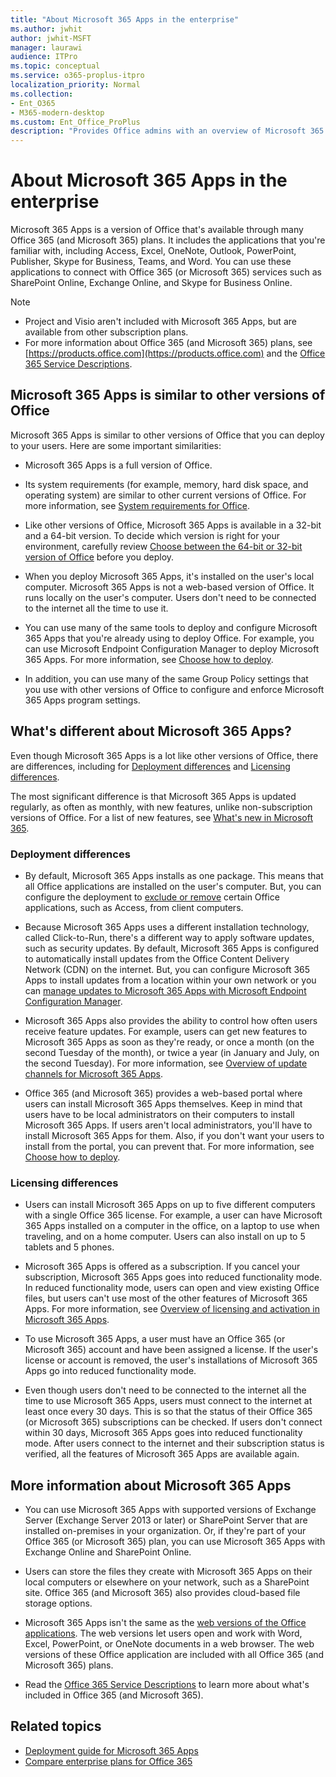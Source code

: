 ```yaml
---
title: "About Microsoft 365 Apps in the enterprise"
ms.author: jwhit
author: jwhit-MSFT
manager: laurawi
audience: ITPro
ms.topic: conceptual
ms.service: o365-proplus-itpro
localization_priority: Normal
ms.collection: 
- Ent_O365
- M365-modern-desktop
ms.custom: Ent_Office_ProPlus
description: "Provides Office admins with an overview of Microsoft 365 Apps, including information about deploying and licensing."
---
```


# About Microsoft 365 Apps in the enterprise

Microsoft 365 Apps is a version of Office that's available through many Office 365 (and Microsoft 365) plans. It includes the applications that you're familiar with, including Access, Excel, OneNote, Outlook, PowerPoint, Publisher, Skype for Business, Teams, and Word. You can use these applications to connect with Office 365 (or Microsoft 365) services such as SharePoint Online, Exchange Online, and Skype for Business Online. 
  
> [!NOTE]
> - Project and Visio aren't included with Microsoft 365 Apps, but are available from other subscription plans.
> - For more information about Office 365 (and Microsoft 365) plans, see [https://products.office.com](https://products.office.com) and the [Office 365 Service Descriptions](https://docs.microsoft.com/office365/servicedescriptions/office-365-service-descriptions-technet-library). 
  
## Microsoft 365 Apps is similar to other versions of Office
<a name="BKMK_Similar"> </a>

Microsoft 365 Apps is similar to other versions of Office that you can deploy to your users. Here are some important similarities:
  
- Microsoft 365 Apps is a full version of Office.  
    
- Its system requirements (for example, memory, hard disk space, and operating system) are similar to other current versions of Office. For more information, see [System requirements for Office](https://products.office.com/office-resources).
    
- Like other versions of Office, Microsoft 365 Apps is available in a 32-bit and a 64-bit version. To decide which version is right for your environment, carefully review [Choose between the 64-bit or 32-bit version of Office](https://support.microsoft.com/office/2dee7807-8f95-4d0c-b5fe-6c6f49b8d261) before you deploy.
    
- When you deploy Microsoft 365 Apps, it's installed on the user's local computer. Microsoft 365 Apps is not a web-based version of Office. It runs locally on the user's computer. Users don't need to be connected to the internet all the time to use it.
    
- You can use many of the same tools to deploy and configure Microsoft 365 Apps that you're already using to deploy Office. For example, you can use Microsoft Endpoint Configuration Manager to deploy Microsoft 365 Apps. For more information, see [Choose how to deploy](plan-microsoft-365-apps.md#step-1---choose-how-to-deploy).
    
- In addition, you can use many of the same Group Policy settings that you use with other versions of Office to configure and enforce Microsoft 365 Apps program settings. 
    
## What's different about Microsoft 365 Apps?
<a name="BKMK_Different"> </a>

Even though Microsoft 365 Apps is a lot like other versions of Office, there are differences, including for [Deployment differences](about-microsoft-365-apps.md#BKMK_Deployment) and [Licensing differences](about-microsoft-365-apps.md#BKMK_Licensing). 
  
The most significant difference is that Microsoft 365 Apps is updated regularly, as often as monthly, with new features, unlike non-subscription versions of Office. For a list of new features, see [What's new in Microsoft 365](https://support.microsoft.com/office/95c8d81d-08ba-42c1-914f-bca4603e1426).
  
### Deployment differences
<a name="BKMK_Deployment"> </a>

- By default, Microsoft 365 Apps installs as one package. This means that all Office applications are installed on the user's computer. But, you can configure the deployment to [exclude or remove](overview-office-deployment-tool.md#BKMK_excludeorremove) certain Office applications, such as Access, from client computers.
    
- Because Microsoft 365 Apps uses a different installation technology, called Click-to-Run, there's a different way to apply software updates, such as security updates. By default, Microsoft 365 Apps is configured to automatically install updates from the Office Content Delivery Network (CDN) on the internet. But, you can configure Microsoft 365 Apps to install updates from a location within your own network or you can [manage updates to Microsoft 365 Apps with Microsoft Endpoint Configuration Manager](manage-microsoft-365-apps-updates-configuration-manager.md).
    
- Microsoft 365 Apps also provides the ability to control how often users receive feature updates. For example, users can get new features to Microsoft 365 Apps as soon as they're ready, or once a month (on the second Tuesday of the month), or twice a year (in January and July, on the second Tuesday). For more information, see [Overview of update channels for Microsoft 365 Apps](overview-update-channels.md).
    
- Office 365 (and Microsoft 365) provides a web-based portal where users can install Microsoft 365 Apps themselves. Keep in mind that users have to be local administrators on their computers to install Microsoft 365 Apps. If users aren't local administrators, you'll have to install Microsoft 365 Apps for them. Also, if you don't want your users to install from the portal, you can prevent that. For more information, see [Choose how to deploy](plan-microsoft-365-apps.md#step-1---choose-how-to-deploy).
    
### Licensing differences
<a name="BKMK_Licensing"> </a>

- Users can install Microsoft 365 Apps on up to five different computers with a single Office 365 license. For example, a user can have Microsoft 365 Apps installed on a computer in the office, on a laptop to use when traveling, and on a home computer. Users can also install on up to 5 tablets and 5 phones.
    
- Microsoft 365 Apps is offered as a subscription. If you cancel your subscription, Microsoft 365 Apps goes into reduced functionality mode. In reduced functionality mode, users can open and view existing Office files, but users can't use most of the other features of Microsoft 365 Apps. For more information, see [Overview of licensing and activation in Microsoft 365 Apps](overview-licensing-activation-microsoft-365-apps.md).
    
- To use Microsoft 365 Apps, a user must have an Office 365 (or Microsoft 365) account and have been assigned a license. If the user's license or account is removed, the user's installations of Microsoft 365 Apps go into reduced functionality mode.
    
- Even though users don't need to be connected to the internet all the time to use Microsoft 365 Apps, users must connect to the internet at least once every 30 days. This is so that the status of their Office 365 (or Microsoft 365) subscriptions can be checked. If users don't connect within 30 days, Microsoft 365 Apps goes into reduced functionality mode. After users connect to the internet and their subscription status is verified, all the features of Microsoft 365 Apps are available again.
    
## More information about Microsoft 365 Apps
<a name="BKMK_MoreInfo"> </a>

- You can use Microsoft 365 Apps with supported versions of Exchange Server (Exchange Server 2013 or later) or SharePoint Server that are installed on-premises in your organization. Or, if they're part of your Office 365 (or Microsoft 365) plan, you can use Microsoft 365 Apps with Exchange Online and SharePoint Online.
    
- Users can store the files they create with Microsoft 365 Apps on their local computers or elsewhere on your network, such as a SharePoint site. Office 365 (and Microsoft 365) also provides cloud-based file storage options.
    
- Microsoft 365 Apps isn't the same as the [web versions of the Office applications](https://docs.microsoft.com/office365/servicedescriptions/office-online-service-description/office-online-service-description). The web versions let users open and work with Word, Excel, PowerPoint, or OneNote documents in a web browser. The web versions of these Office application are included with all Office 365 (and Microsoft 365) plans.
    
- Read the [Office 365 Service Descriptions](https://docs.microsoft.com/office365/servicedescriptions/office-365-service-descriptions-technet-library) to learn more about what's included in Office 365 (and Microsoft 365).
    
## Related topics

- [Deployment guide for Microsoft 365 Apps](deployment-guide-microsoft-365-apps.md)
- [Compare enterprise plans for Office 365](https://products.office.com/business/compare-more-office-365-for-business-plans)
